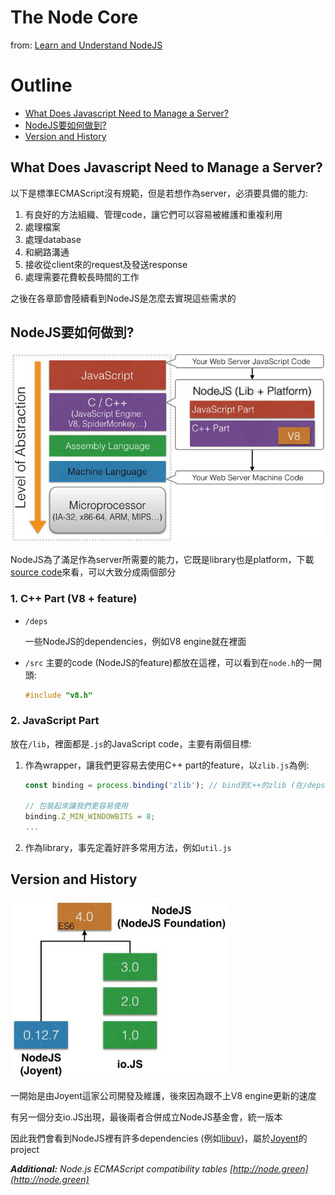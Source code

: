 # The Node Core
from: [Learn and Understand NodeJS](https://www.udemy.com/understand-nodejs/learn/v4/overview)

# Outline
* [What Does Javascript Need to Manage a Server?](#server)
* [NodeJS要如何做到?](#nodejs)
* [Version and History](#version)

## <a name="server"></a>What Does Javascript Need to Manage a Server?
以下是標準ECMAScript沒有規範，但是若想作為server，必須要具備的能力:

1. 有良好的方法組織、管理code，讓它們可以容易被維護和重複利用
2. 處理檔案
3. 處理database
4. 和網路溝通
5. 接收從client來的request及發送response
6. 處理需要花費較長時間的工作

之後在各章節會陸續看到NodeJS是怎麼去實現這些需求的

## <a name="nodejs"></a>NodeJS要如何做到?
<img src="./res/NodeJS.jpeg" width="650">

NodeJS為了滿足作為server所需要的能力，它既是library也是platform，下載[source code](https://github.com/nodejs/node)來看，可以大致分成兩個部分

### 1. C++ Part (V8 + feature)
* `/deps`

    一些NodeJS的dependencies，例如V8 engine就在裡面

* `/src`
    主要的code (NodeJS的feature)都放在這裡，可以看到在`node.h`的一開頭:

    ```c++
    #include "v8.h"
    ```

### 2. JavaScript Part
放在`/lib`，裡面都是`.js`的JavaScript code，主要有兩個目標:

1. 作為wrapper，讓我們更容易去使用C++ part的feature，以`zlib.js`為例:

    ```javascript
    const binding = process.binding('zlib'); // bind到C++的zlib (在/deps中)
    
    // 包裝起來讓我們更容易使用
    binding.Z_MIN_WINDOWBITS = 8;
    ...
    ```
    
2. 作為library，事先定義好許多常用方法，例如`util.js`

## <a name="version"></a>Version and History
<img src="./res/History.jpeg" width="350">

一開始是由Joyent這家公司開發及維護，後來因為跟不上V8 engine更新的速度

有另一個分支io.JS出現，最後兩者合併成立NodeJS基金會，統一版本

因此我們會看到NodeJS裡有許多dependencies (例如[libuv](https://github.com/joyent/libuv))，屬於[Joyent](https://github.com/joyent)的project

*__Additional:__ Node.js ECMAScript compatibility tables [http://node.green](http://node.green)*
